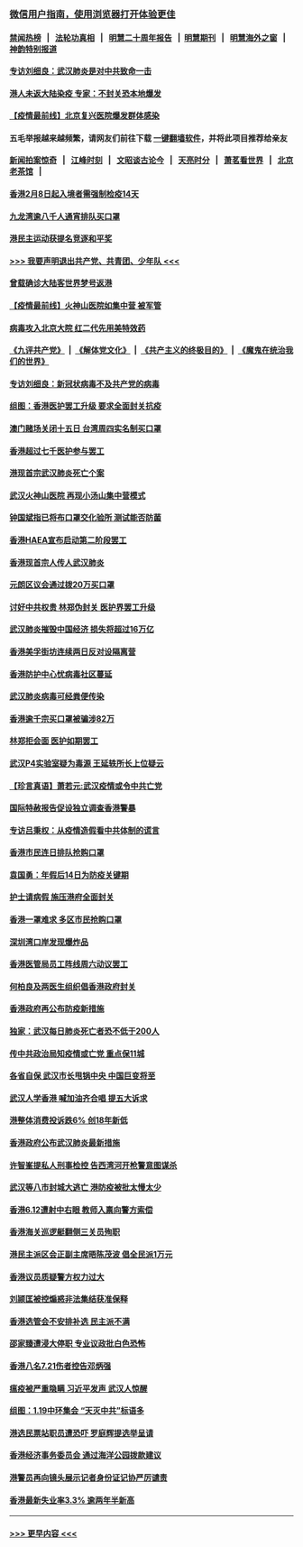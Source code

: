 ### [微信用户指南，使用浏览器打开体验更佳](https://github.com/gfw-breaker/banned-news1/blob/master/indexes/wechat-guide.md?t=0)
#### [禁闻热榜](热点新闻.md?t=0)  &nbsp;&nbsp;|&nbsp;&nbsp; [法轮功真相](https://github.com/gfw-breaker/truth/blob/master/README.md?t=0) &nbsp;&nbsp;|&nbsp;&nbsp; [明慧二十周年报告](https://github.com/gfw-breaker/mh-reports/blob/master/README.md?t=0) &nbsp;&nbsp;|&nbsp;&nbsp;[明慧期刊](https://github.com/gfw-breaker/mh-qikan) &nbsp;&nbsp;|&nbsp;&nbsp; [明慧海外之窗](https://github.com/gfw-breaker/mh-news/blob/master/README.md?t=0) &nbsp;&nbsp;|&nbsp;&nbsp; [神韵特别报道](https://github.com/gfw-breaker/mh-news/blob/master/shenyun.md?t=0)
#### [专访刘细良：武汉肺炎是对中共致命一击](../pages/nsc415/n11849934.md?t=02070822) 
#### [港人未返大陆染疫 专家：不封关恐本地爆发](../pages/nsc415/n11848021.md?t=02070822) 
#### [【疫情最前线】北京复兴医院爆发群体感染](../pages/nsc415/n11847626.md?t=02070822) 
#### 五毛举报越来越频繁，请网友们前往下载 [一键翻墙软件](https://github.com/gfw-breaker/ssr-accounts)，并将此项目推荐给亲友
#### [新闻拍案惊奇](https://github.com/gfw-breaker/banned-news1/blob/master/pages/link4.md) &nbsp;&nbsp;|&nbsp;&nbsp; [江峰时刻](https://github.com/gfw-breaker/banned-news1/blob/master/pages/link4.md) &nbsp;&nbsp;|&nbsp;&nbsp; [文昭谈古论今](https://github.com/gfw-breaker/banned-news1/blob/master/pages/link4.md) &nbsp;&nbsp;|&nbsp;&nbsp; [天亮时分](https://github.com/gfw-breaker/banned-news1/blob/master/pages/link4.md) &nbsp;&nbsp;|&nbsp;&nbsp; [萧茗看世界](https://github.com/gfw-breaker/banned-news1/blob/master/pages/link4.md) &nbsp;&nbsp;|&nbsp;&nbsp; [北京老茶馆](https://github.com/gfw-breaker/banned-news1/blob/master/pages/link4.md) &nbsp;&nbsp;|&nbsp;&nbsp; 
#### [香港2月8日起入境者需强制检疫14天](../pages/nsc415/n11847658.md?t=02070822) 
#### [九龙湾逾八千人通宵排队买口罩](../pages/nsc415/n11847647.md?t=02070822) 
#### [港民主运动获提名竞逐和平奖](../pages/nsc415/n11847633.md?t=02070822) 
#### [>>> 我要声明退出共产党、共青团、少年队 <<<](https://github.com/begood0513/goodnews/blob/master/quit/letter.md) 
#### [曾载确诊大陆客世界梦号返港](../pages/nsc415/n11847608.md?t=02070822) 
#### [【疫情最前线】火神山医院如集中营 被军管](../pages/nsc415/n11847524.md?t=02070822) 
#### [病毒攻入北京大院 红二代先用美特效药](../pages/nsc415/n11847427.md?t=02070822) 
#### [《九评共产党》](https://github.com/begood0513/9ping.md/blob/master/README.md) &nbsp;|&nbsp; [《解体党文化》](../../../../jtdwh.md/blob/master/README.md)  &nbsp;|&nbsp; [《共产主义的终极目的》](../../../../gczydzjmd.md/blob/master/README.md) &nbsp;|&nbsp; [《魔鬼在统治我们的世界》](../../../../mgztzwmdsj.md/blob/master/README.md) 
#### [专访刘细良：新冠状病毒不及共产党的病毒](../pages/nsc415/n11847164.md?t=02070822) 
#### [组图：香港医护罢工升级 要求全面封关抗疫](../pages/nsc415/n11844107.md?t=02070822) 
#### [澳门赌场关闭十五日 台湾周四实名制买口罩](../pages/nsc415/n11845083.md?t=02070822) 
#### [香港超过七千医护参与罢工](../pages/nsc415/n11845051.md?t=02070822) 
#### [港现首宗武汉肺炎死亡个案](../pages/nsc415/n11844998.md?t=02070822) 
#### [武汉火神山医院 再现小汤山集中营模式](../pages/nsc415/n11844763.md?t=02070822) 
#### [钟国斌指已将布口罩交化验所 测试能否防菌](../pages/nsc415/n11842783.md?t=02070822) 
#### [香港HAEA宣布启动第二阶段罢工](../pages/nsc415/n11842723.md?t=02070822) 
#### [香港现首宗人传人武汉肺炎](../pages/nsc415/n11842766.md?t=02070822) 
#### [元朗区议会通过拨20万买口罩](../pages/nsc415/n11842754.md?t=02070822) 
#### [讨好中共权贵 林郑伪封关 医护界罢工升级](../pages/nsc415/n11842359.md?t=02070822) 
#### [武汉肺炎摧毁中国经济 损失将超过16万亿](../pages/nsc415/n11839723.md?t=02070822) 
#### [香港美孚街坊连续两日反对设隔离营](../pages/nsc415/n11839962.md?t=02070822) 
#### [香港防护中心忧病毒社区蔓延](../pages/nsc415/n11839933.md?t=02070822) 
#### [武汉肺炎病毒可经粪便传染](../pages/nsc415/n11839939.md?t=02070822) 
#### [香港逾千宗买口罩被骗涉82万](../pages/nsc415/n11839914.md?t=02070822) 
#### [林郑拒会面 医护如期罢工](../pages/nsc415/n11839892.md?t=02070822) 
#### [武汉P4实验室疑为毒源 王延轶所长上位疑云](../pages/nsc415/n11835543.md?t=02070822) 
#### [【珍言真语】萧若元:武汉疫情或令中共亡党](../pages/nsc415/n11829394.md?t=02070822) 
#### [国际特赦报告促设独立调查香港警暴](../pages/nsc415/n11833845.md?t=02070822) 
#### [专访吕秉权：从疫情造假看中共体制的谎言](../pages/nsc415/n11833813.md?t=02070822) 
#### [香港市民连日排队抢购口罩](../pages/nsc415/n11833794.md?t=02070822) 
#### [袁国勇：年假后14日为防疫关键期](../pages/nsc415/n11831088.md?t=02070822) 
#### [护士请病假 施压港府全面封关](../pages/nsc415/n11831030.md?t=02070822) 
#### [香港一罩难求 多区市民抢购口罩](../pages/nsc415/n11831002.md?t=02070822) 
#### [深圳湾口岸发现爆炸品](../pages/nsc415/n11828802.md?t=02070822) 
#### [香港医管局员工阵线周六动议罢工](../pages/nsc415/n11828762.md?t=02070822) 
#### [何柏良及两医生组织倡香港政府封关](../pages/nsc415/n11828749.md?t=02070822) 
#### [香港政府再公布防疫新措施](../pages/nsc415/n11828716.md?t=02070822) 
#### [独家：武汉每日肺炎死亡者恐不低于200人](../pages/nsc415/n11828240.md?t=02070822) 
#### [传中共政治局知疫情或亡党 重点保11城](../pages/nsc415/n11828145.md?t=02070822) 
#### [各省自保 武汉市长甩锅中央 中国巨变将至](../pages/nsc415/n11828021.md?t=02070822) 
#### [武汉人学香港 喊加油齐合唱 提五大诉求](../pages/nsc415/n11827046.md?t=02070822) 
#### [港整体消费投诉跌6% 创18年新低](../pages/nsc415/n11817280.md?t=02070822) 
#### [香港政府公布武汉肺炎最新措施](../pages/nsc415/n11817152.md?t=02070822) 
#### [许智峯提私人刑事检控 告西湾河开枪警意图谋杀](../pages/nsc415/n11817132.md?t=02070822) 
#### [武汉等八市封城大逃亡 港防疫被批太慢太少](../pages/nsc415/n11817058.md?t=02070822) 
#### [香港6.12遭射中右眼 教师入禀向警方索偿](../pages/nsc415/n11814678.md?t=02070822) 
#### [香港海关巡逻艇翻侧三关员殉职](../pages/nsc415/n11814604.md?t=02070822) 
#### [港民主派区会正副主席晤陈茂波 倡全民派1万元](../pages/nsc415/n11814582.md?t=02070822) 
#### [香港议员质疑警方权力过大](../pages/nsc415/n11814560.md?t=02070822) 
#### [刘颕匡被控煽惑非法集结获准保释](../pages/nsc415/n11811727.md?t=02070822) 
#### [香港选管会不安排补选 民主派不满](../pages/nsc415/n11811691.md?t=02070822) 
#### [邵家臻遭浸大停职 专业议政批白色恐怖](../pages/nsc415/n11811670.md?t=02070822) 
#### [香港八名7.21伤者控告邓炳强](../pages/nsc415/n11811623.md?t=02070822) 
#### [瘟疫被严重隐瞒 习近平发声 武汉人惊醒](../pages/nsc415/n11811186.md?t=02070822) 
#### [组图：1.19中环集会 “天灭中共”标语多](../pages/nsc415/n11809514.md?t=02070822) 
#### [港选民票站职员遭恐吓 罗庭辉提选举呈请](../pages/nsc415/n11808914.md?t=02070822) 
#### [香港经济事务委员会 通过海洋公园拨款建议](../pages/nsc415/n11808906.md?t=02070822) 
#### [港警员再向镜头展示记者身份证记协严厉谴责](../pages/nsc415/n11808888.md?t=02070822) 
#### [香港最新失业率3.3% 逾两年半新高](../pages/nsc415/n11808887.md?t=02070822) 

----
#### [ >>> 更早内容 <<< ](../indexes/nsc415-earlier.md)
